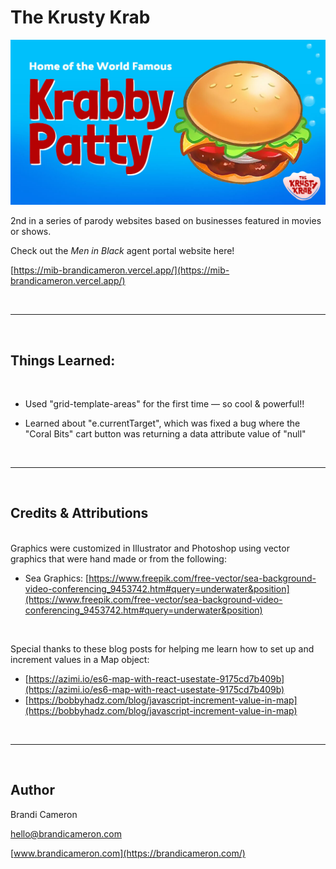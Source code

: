 # The Krusty Krab

<!-- VIEW LIVE: [https://nosh.brandicameron.com/](https://nosh.brandicameron.com/) -->

![App Screenshot](/public/share.jpg)

2nd in a series of parody websites based on businesses featured in movies or shows.

Check out the _Men in Black_ agent portal website here!

[https://mib-brandicameron.vercel.app/](https://mib-brandicameron.vercel.app/)

&nbsp;<br>

---

&nbsp;<br>

## Things Learned:

&nbsp;<br>

- Used "grid-template-areas" for the first time — so cool & powerful!!
- Learned about "e.currentTarget", which was fixed a bug where the "Coral Bits" cart button was returning a data attribute value of "null"

  &nbsp;<br>

---

&nbsp;<br>

## Credits & Attributions

&nbsp;<br>
Graphics were customized in Illustrator and Photoshop using vector graphics that were hand made or from the following:

- Sea Graphics: [https://www.freepik.com/free-vector/sea-background-video-conferencing_9453742.htm#query=underwater&position](https://www.freepik.com/free-vector/sea-background-video-conferencing_9453742.htm#query=underwater&position)

&nbsp;<br>

Special thanks to these blog posts for helping me learn how to set up and increment values in a Map object:

- [https://azimi.io/es6-map-with-react-usestate-9175cd7b409b](https://azimi.io/es6-map-with-react-usestate-9175cd7b409b)
- [https://bobbyhadz.com/blog/javascript-increment-value-in-map](https://bobbyhadz.com/blog/javascript-increment-value-in-map)

&nbsp;<br>

---

&nbsp;<br>

## Author

Brandi Cameron

[hello@brandicameron.com](mailto:hello@brandicameron.com)

[www.brandicameron.com](https://brandicameron.com/)
